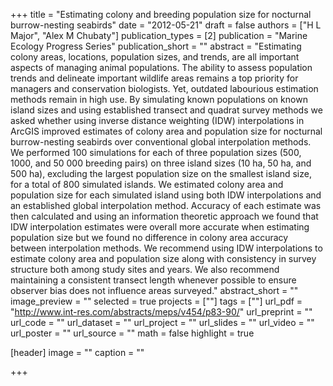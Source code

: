 +++
title = "Estimating colony and breeding population size for nocturnal burrow-nesting seabirds"
date = "2012-05-21"
draft = false
authors = ["H L Major", "Alex M Chubaty"]
publication_types = [2]
publication = "Marine Ecology Progress Series"
publication_short = ""
abstract = "Estimating colony areas, locations, population sizes, and trends, are all important aspects of managing animal populations. The ability to assess population trends and delineate important wildlife areas remains a top priority for managers and conservation biologists. Yet, outdated labourious estimation methods remain in high use. By simulating known populations on known island sizes and using established transect and quadrat survey methods we asked whether using inverse distance weighting (IDW) interpolations in ArcGIS improved estimates of colony area and population size for nocturnal burrow-nesting seabirds over conventional global interpolation methods. We performed 100 simulations for each of three population sizes (500, 1000, and 50 000 breeding pairs) on three island sizes (10 ha, 50 ha, and 500 ha), excluding the largest population size on the smallest island size, for a total of 800 simulated islands. We estimated colony area and population size for each simulated island using both IDW interpolations and an established global interpolation method. Accuracy of each estimate was then calculated and using an information theoretic approach we found that IDW interpolation estimates were overall more accurate when estimating population size but we found no difference in colony area accuracy between interpolation methods. We recommend using IDW interpolations to estimate colony area and population size along with consistency in survey structure both among study sites and years. We also recommend maintaining a consistent transect length whenever possible to ensure observer bias does not influence areas surveyed."
abstract_short = ""
image_preview = ""
selected = true
projects = [""]
tags = [""]
url_pdf = "http://www.int-res.com/abstracts/meps/v454/p83-90/"
url_preprint = ""
url_code = ""
url_dataset = ""
url_project = ""
url_slides = ""
url_video = ""
url_poster = ""
url_source = ""
math = false
highlight = true

[header]
image = ""
caption = ""

+++
